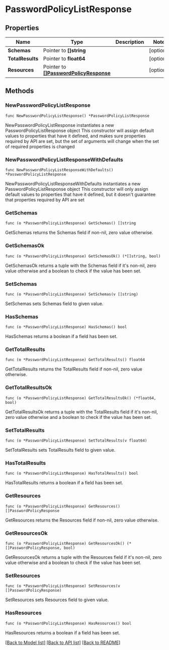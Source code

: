 # PasswordPolicyListResponse

## Properties

Name | Type | Description | Notes
------------ | ------------- | ------------- | -------------
**Schemas** | Pointer to **[]string** |  | [optional] 
**TotalResults** | Pointer to **float64** |  | [optional] 
**Resources** | Pointer to [**[]PasswordPolicyResponse**](PasswordPolicyResponse.md) |  | [optional] 

## Methods

### NewPasswordPolicyListResponse

`func NewPasswordPolicyListResponse() *PasswordPolicyListResponse`

NewPasswordPolicyListResponse instantiates a new PasswordPolicyListResponse object
This constructor will assign default values to properties that have it defined,
and makes sure properties required by API are set, but the set of arguments
will change when the set of required properties is changed

### NewPasswordPolicyListResponseWithDefaults

`func NewPasswordPolicyListResponseWithDefaults() *PasswordPolicyListResponse`

NewPasswordPolicyListResponseWithDefaults instantiates a new PasswordPolicyListResponse object
This constructor will only assign default values to properties that have it defined,
but it doesn't guarantee that properties required by API are set

### GetSchemas

`func (o *PasswordPolicyListResponse) GetSchemas() []string`

GetSchemas returns the Schemas field if non-nil, zero value otherwise.

### GetSchemasOk

`func (o *PasswordPolicyListResponse) GetSchemasOk() (*[]string, bool)`

GetSchemasOk returns a tuple with the Schemas field if it's non-nil, zero value otherwise
and a boolean to check if the value has been set.

### SetSchemas

`func (o *PasswordPolicyListResponse) SetSchemas(v []string)`

SetSchemas sets Schemas field to given value.

### HasSchemas

`func (o *PasswordPolicyListResponse) HasSchemas() bool`

HasSchemas returns a boolean if a field has been set.

### GetTotalResults

`func (o *PasswordPolicyListResponse) GetTotalResults() float64`

GetTotalResults returns the TotalResults field if non-nil, zero value otherwise.

### GetTotalResultsOk

`func (o *PasswordPolicyListResponse) GetTotalResultsOk() (*float64, bool)`

GetTotalResultsOk returns a tuple with the TotalResults field if it's non-nil, zero value otherwise
and a boolean to check if the value has been set.

### SetTotalResults

`func (o *PasswordPolicyListResponse) SetTotalResults(v float64)`

SetTotalResults sets TotalResults field to given value.

### HasTotalResults

`func (o *PasswordPolicyListResponse) HasTotalResults() bool`

HasTotalResults returns a boolean if a field has been set.

### GetResources

`func (o *PasswordPolicyListResponse) GetResources() []PasswordPolicyResponse`

GetResources returns the Resources field if non-nil, zero value otherwise.

### GetResourcesOk

`func (o *PasswordPolicyListResponse) GetResourcesOk() (*[]PasswordPolicyResponse, bool)`

GetResourcesOk returns a tuple with the Resources field if it's non-nil, zero value otherwise
and a boolean to check if the value has been set.

### SetResources

`func (o *PasswordPolicyListResponse) SetResources(v []PasswordPolicyResponse)`

SetResources sets Resources field to given value.

### HasResources

`func (o *PasswordPolicyListResponse) HasResources() bool`

HasResources returns a boolean if a field has been set.


[[Back to Model list]](../README.md#documentation-for-models) [[Back to API list]](../README.md#documentation-for-api-endpoints) [[Back to README]](../README.md)


